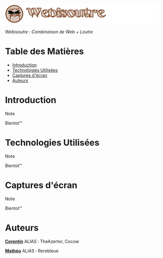 ![adl-webi-logo](https://raw.githubusercontent.com/L-Antre-des-Loutres/Webisoutre/refs/heads/main/public/img/logo/adl-webi-logo.png)

*Webisoutre : Combinaison de Web + Loutre*

# Table des Matières

- [Introduction](#introduction)
- [Technologies Utilisées](#technologies-utilisées)
- [Captures d'écran](#captures-décran)
- [Auteurs](#auteurs)

# Introduction

> [!NOTE]
> Bientot™

# Technologies Utilisées

> [!NOTE]
> Bientot™

# Captures d'écran

> [!NOTE]
> Bientot™

# Auteurs

[**Corentin**](https://github.com/Corentin-cott)
ALIAS : TheAzertor, Cocow

[**Mathéo**](https://github.com/matheo-1712)
ALIAS : Rerebleue
